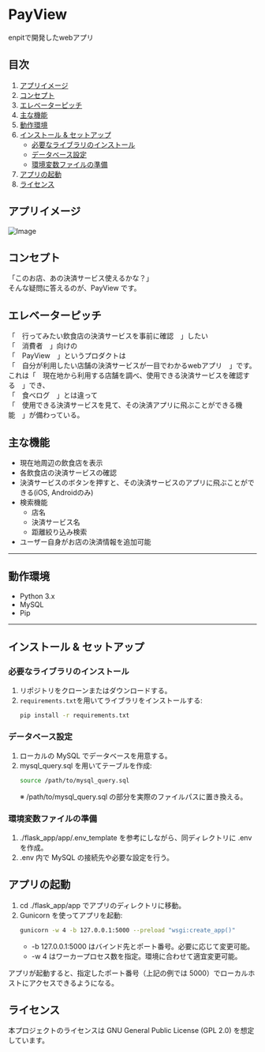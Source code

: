 # PayView

enpitで開発したwebアプリ


## 目次

1. [アプリイメージ](#アプリイメージ)
2. [コンセプト](#コンセプト)  
3. [エレベーターピッチ](#エレベーターピッチ)  
4. [主な機能](#主な機能)  
5. [動作環境](#動作環境)  
6. [インストール & セットアップ](#インストール--セットアップ)  
   - [必要なライブラリのインストール](#必要なライブラリのインストール)  
   - [データベース設定](#データベース設定)  
   - [環境変数ファイルの準備](#環境変数ファイルの準備)  
7. [アプリの起動](#アプリの起動)  
8. [ライセンス](#ライセンス)  


## アプリイメージ

![Image](https://github.com/user-attachments/assets/ddf168a2-9e18-4154-8f7e-6a81f27b64e1)


## コンセプト
「このお店、あの決済サービス使えるかな？」 <br>
そんな疑問に答えるのが、PayView です。

## エレベーターピッチ

「　行ってみたい飲食店の決済サービスを事前に確認　」したい　<br>
「　消費者　」向けの<br>
「　PayView　」というプロダクトは<br>
「　自分が利用したい店舗の決済サービスが一目でわかるwebアプリ　」です。<br>
これは「　現在地から利用する店舗を調べ、使用できる決済サービスを確認する　」でき、<br>
「　食べログ　」とは違って<br>
「　使用できる決済サービスを見て、その決済アプリに飛ぶことができる機能　」が備わっている。


## 主な機能

- 現在地周辺の飲食店を表示
- 各飲食店の決済サービスの確認
- 決済サービスのボタンを押すと、その決済サービスのアプリに飛ぶことができる(iOS, Androidのみ)
- 検索機能
  - 店名
  - 決済サービス名
  - 距離絞り込み検索
- ユーザー自身がお店の決済情報を追加可能


---

## 動作環境

- Python 3.x
- MySQL
- Pip

---

## インストール & セットアップ

### 必要なライブラリのインストール
1. リポジトリをクローンまたはダウンロードする。
2. `requirements.txt`を用いてライブラリをインストールする:
   ```bash
   pip install -r requirements.txt
   ```

### データベース設定
1. ローカルの MySQL でデータベースを用意する。
2. mysql_query.sql を用いてテーブルを作成:
   ```bash
   source /path/to/mysql_query.sql
   ```
   ※ /path/to/mysql_query.sql の部分を実際のファイルパスに置き換える。

### 環境変数ファイルの準備
1. ./flask_app/app/.env_template を参考にしながら、同ディレクトリに .env を作成。
3. .env 内で MySQL の接続先や必要な設定を行う。

## アプリの起動
1. cd ./flask_app/app でアプリのディレクトリに移動。
2. Gunicorn を使ってアプリを起動:
   ```bash
   gunicorn -w 4 -b 127.0.0.1:5000 --preload "wsgi:create_app()"
   ```
   * -b 127.0.0.1:5000 はバインド先とポート番号。必要に応じて変更可能。
   * -w 4 はワーカープロセス数を指定。環境に合わせて適宜変更可能。

アプリが起動すると、指定したポート番号（上記の例では 5000）でローカルホストにアクセスできるようになる。

## ライセンス
本プロジェクトのライセンスは GNU General Public License (GPL 2.0) を想定しています。
